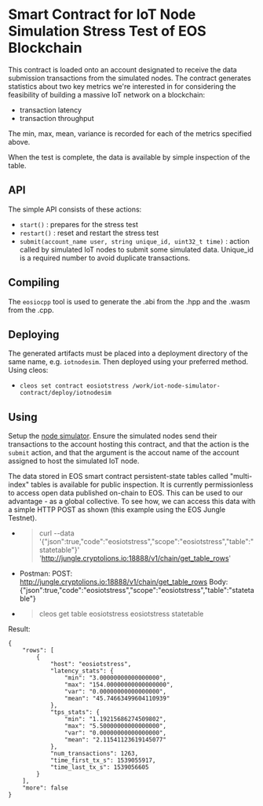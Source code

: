 # Smart Contract for IoT Node Simulation Stress Test of EOS Blockchain

This contract is loaded onto an account designated to receive the data submission
transactions from the simulated nodes.  The contract generates statistics about two
key metrics we're interested in for considering the feasibility of building a massive IoT network on a blockchain:
* transaction latency
* transaction throughput

The min, max, mean, variance is recorded for each of the metrics specified above.

When the test is complete, the data is available by simple inspection of the table.

## API

The simple API consists of these actions:

* `start()` :  prepares for the stress test
* `restart()` : reset and restart the stress test
* `submit(account_name user, string unique_id, uint32_t time)` : action called by simulated IoT nodes to submit some simulated data.  Unique_id is a required number to avoid duplicate transactions.

## Compiling

The `eosiocpp` tool is used to generate the .abi from the .hpp and the .wasm from the .cpp.  


## Deploying

The generated artifacts must be placed into a deployment directory of the same name, e.g. `iotnodesim`.  Then deployed using your preferred method.  Using cleos:
* `cleos set contract eosiotstress /work/iot-node-simulator-contract/deploy/iotnodesim`

## Using

Setup the [node simulator](https://github.com/EOSIoT/iot-node-simulator).  Ensure the simulated nodes send their transactions to the account hosting this contract, and that the action is the `submit` action, and that the argument is the accout name of the account assigned to host the simulated IoT node.

The data stored in EOS smart contract persistent-state tables called "multi-index" tables is available for public inspection.  It is currently permissionless to access open data published on-chain to EOS.  This can be used to our advantage - as a global collective.  To see how, we can access this data with a simple HTTP POST as shown (this example using the EOS Jungle Testnet).

* > curl --data '{"json":true,"code":"eosiotstress","scope":"eosiotstress","table":"statetable"}' 'http://jungle.cryptolions.io:18888/v1/chain/get_table_rows'
* Postman: POST: http://jungle.cryptolions.io:18888/v1/chain/get_table_rows  Body: {"json":true,"code":"eosiotstress","scope":"eosiotstress","table":"statetable"}
* > cleos get table eosiotstress eosiotstress statetable

Result:
```
{
    "rows": [
        {
            "host": "eosiotstress",
            "latency_stats": {
                "min": "3.00000000000000000",
                "max": "154.00000000000000000",
                "var": "0.00000000000000000",
                "mean": "45.74663499604110939"
            },
            "tps_stats": {
                "min": "1.19215686274509802",
                "max": "5.50000000000000000",
                "var": "0.00000000000000000",
                "mean": "2.11541123619145077"
            },
            "num_transactions": 1263,
            "time_first_tx_s": 1539055917,
            "time_last_tx_s": 1539056605
        }
    ],
    "more": false
}
```


